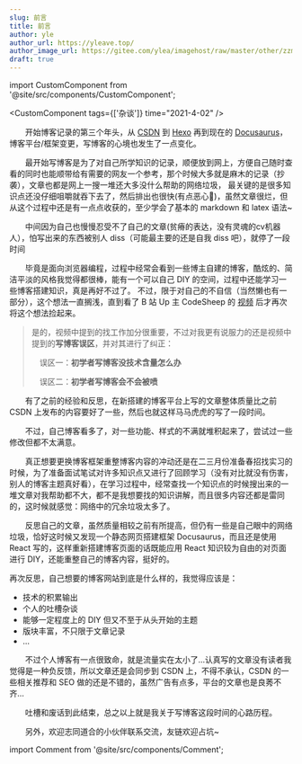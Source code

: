 ```yaml
---
slug: 前言
title: 前言
author: yle
author_url: https://yleave.top/
author_image_url: https://gitee.com/ylea/imagehost/raw/master/other/zzm3.jpg
draft: true
---
```


import CustomComponent from '@site/src/components/CustomComponent';

<CustomComponent tags={['杂谈']} time="2021-4-02" />

&emsp;&emsp;开始博客记录的第三个年头，从 [CSDN](https://blog.csdn.net/qq_38701868) 到 [Hexo](https://yleave.github.io/) 再到现在的 [Docusaurus](https://yleave.top/)，
博客平台/框架变更，写博客的心境也发生了一点变化。


<!-- truncate -->

&emsp;&emsp;最开始写博客是为了对自己所学知识的记录，顺便放到网上，方便自己随时查看的同时也能顺带给有需要的网友一个参考，那个时候大多就是麻木的记录（抄袭），文章也都是网上一搜一堆还大多没什么帮助的网络垃圾，
最关键的是很多知识点还没仔细咀嚼就吞下去了，然后排出也很快(有点恶心🙈)，虽然文章很烂，但从这个过程中还是有一点点收获的，至少学会了基本的 markdown 和 latex 语法~


&emsp;&emsp;中间因为自己也慢慢忍受不了自己的文章(贫瘠的表达，没有灵魂的cv机器人），怕写出来的东西被别人 diss（可能最主要的还是自我 diss 吧），就停了一段时间

&emsp;&emsp;毕竟是面向浏览器编程，过程中经常会看到一些博主自建的博客，酷炫的、简洁平淡的风格我觉得都很棒，能有一个可以自己 DIY 的空间，过程中还能学习一些博客搭建知识，真是再好不过了。
不过，限于对自己的不自信（当然懒也有一部分），这个想法一直搁浅，直到看了 B 站 Up 主 CodeSheep 的 [视频](https://www.bilibili.com/video/BV1Px411d74c) 后才再次将这个想法捡起来。

> 是的，视频中提到的找工作加分很重要，不过对我更有说服力的还是视频中提到的**写博客误区**，并对其进行了纠正：
> 
>  误区一：**初学者写博客没技术含量怎么办**
> 
>  误区二：**初学者写博客会不会被喷**

&emsp;&emsp;有了之前的经验和反思，在新搭建的博客平台上写的文章整体质量比之前 CSDN 上发布的内容要好了一些，然后也就这样马马虎虎的写了一段时间。

&emsp;&emsp;不过，自己博客看多了，对一些功能、样式的不满就堆积起来了，尝试过一些修改但都不太满意。

&emsp;&emsp;真正想要更换博客框架重整博客内容的冲动还是在二三月份准备春招找实习的时候，为了准备面试笔试对许多知识点又进行了回顾学习（没有对比就没有伤害，别人的博客主题真好看），在学习过程中，经常查找一个知识点的时候搜出来的一堆文章对我帮助都不大，都不是我想要找的知识讲解，而且很多内容还都是雷同的，这时候就感觉：网络中的冗余垃圾太多了。

&emsp;&emsp;反思自己的文章，虽然质量相较之前有所提高，但仍有一些是自己眼中的网络垃圾，恰好这时候又发现一个静态网页搭建框架 Docusaurus，而且还是使用 React 写的，这样重新搭建博客页面的话既能应用 React 知识较为自由的对页面进行 DIY，还能重整自己的博客内容，挺好的。


再次反思，自己想要的博客网站到底是什么样的，我觉得应该是：
- 技术的积累输出
- 个人的吐槽杂谈
- 能够一定程度上的 DIY 但又不至于从头开始的主题
- 版块丰富，不只限于文章记录
- ...

&emsp;&emsp;不过个人博客有一点很致命，就是流量实在太小了...认真写的文章没有读者我觉得是一种负反馈，所以文章还是会同步到 CSDN 上，不得不承认，CSDN 的一些相关推荐和 SEO 做的还是不错的，虽然广告有点多，平台的文章也是良莠不齐...

&emsp;&emsp;吐槽和废话到此结束，总之以上就是我关于写博客这段时间的心路历程。

&emsp;&emsp;另外，欢迎志同道合的小伙伴联系交流，友链欢迎占坑~


import Comment from '@site/src/components/Comment';

<Comment />